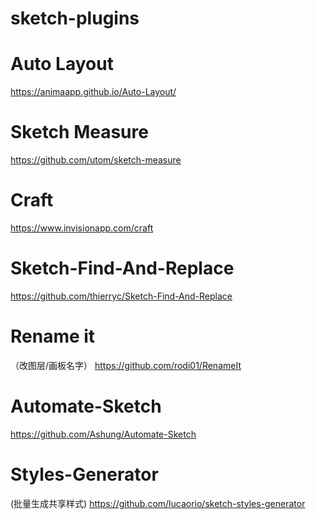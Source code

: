 # sketch-plugins

# Auto Layout
https://animaapp.github.io/Auto-Layout/

# Sketch Measure
https://github.com/utom/sketch-measure

# Craft
https://www.invisionapp.com/craft

# Sketch-Find-And-Replace
https://github.com/thierryc/Sketch-Find-And-Replace

# Rename it
（改图层/画板名字）
https://github.com/rodi01/RenameIt

# Automate-Sketch
https://github.com/Ashung/Automate-Sketch

# Styles-Generator
(批量生成共享样式)
https://github.com/lucaorio/sketch-styles-generator
